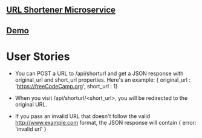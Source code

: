 ## [URL Shortener Microservice](https://www.freecodecamp.org/learn/apis-and-microservices/apis-and-microservices-projects/url-shortener-microservice)

## [Demo](https://blooming-headland-02308.herokuapp.com/)

# User Stories
- You can POST a URL to /api/shorturl and get a JSON response with original_url and short_url properties. Here's an example: { original_url : 'https://freeCodeCamp.org', short_url : 1}

- When you visit /api/shorturl/<short_url>, you will be redirected to the original URL.

- If you pass an invalid URL that doesn't follow the valid http://www.example.com format, the JSON response will contain { error: 'invalid url' }